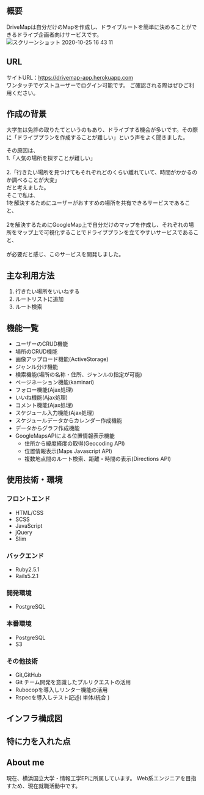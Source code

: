 
## 概要
DriveMapは自分だけのMapを作成し、ドライブルートを簡単に決めることができるドライブ企画者向けサービスです。
![スクリーンショット 2020-10-25 16 43 11](https://user-images.githubusercontent.com/56623611/97101504-5be32e80-16e1-11eb-8b40-25a2945ae971.png)

## URL
サイトURL：https://drivemap-app.herokuapp.com
<br>
ワンタッチでゲストユーザーでログイン可能です。 ご確認される際はぜひご利用ください。

## 作成の背景
大学生は免許の取りたてというのもあり、ドライブする機会が多いです。その際に「ドライブプランを作成することが難しい」という声をよく聞きました。

その原因は、
<br>
1.「人気の場所を探すことが難しい」
<br><br>
2.「行きたい場所を見つけてもそれぞれどのくらい離れていて、時間がかかるのか調べることが大変」
<br>
だと考えました。<br>
そこで私は、
<br>
1を解決するためにユーザーがおすすめの場所を共有できるサービスであること、
<br><br>
2を解決するためにGoogleMap上で自分だけのマップを作成し、それぞれの場所をマップ上で可視化することでドライブプランを立てやすいサービスであること、
<br><br>
が必要だと感じ、このサービスを開発しました。

## 主な利用方法
1. 行きたい場所をいいねする
2. ルートリストに追加
3. ルート検索

## 機能一覧
- ユーザーのCRUD機能
- 場所のCRUD機能
- 画像アップロード機能(ActiveStorage)
- ジャンル分け機能
- 検索機能(場所の名称・住所、ジャンルの指定が可能)
- ページネーション機能(kaminari)
- フォロー機能(Ajax処理)
- いいね機能(Ajax処理)
- コメント機能(Ajax処理)
- スケジュール入力機能(Ajax処理)
- スケジュールデータからカレンダー作成機能
- データからグラフ作成機能
- GoogleMapsAPIによる位置情報表示機能
  - 住所から緯度経度の取得(Geocoding API)
  - 位置情報表示(Maps Javascript API)
  - 複数地点間のルート検索、距離・時間の表示(Directions API)

## 使用技術・環境
### フロントエンド
- HTML/CSS
- SCSS
- JavaScript
- jQuery
- Slim

### バックエンド
- Ruby2.5.1
- Rails5.2.1

### 開発環境
- PostgreSQL

### 本番環境
- PostgreSQL
- S3

### その他技術
- Git,GitHub
- Git チーム開発を意識したプルリクエストの活用
- Rubocopを導入しリンター機能の活用
- Rspecを導入しテスト記述( 単体/統合 )

## インフラ構成図

## 特に力を入れた点

## About me
現在、横浜国立大学・情報工学EPに所属しています。
Web系エンジニアを目指すため、現在就職活動中です。
